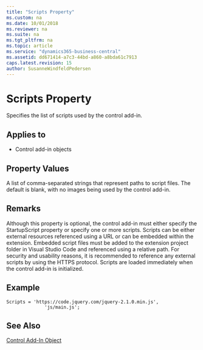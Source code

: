 ```yaml
---
title: "Scripts Property"
ms.custom: na
ms.date: 10/01/2018
ms.reviewer: na
ms.suite: na
ms.tgt_pltfrm: na
ms.topic: article
ms.service: "dynamics365-business-central"
ms.assetid: dd671414-a7c3-44bd-a860-a8bda61c7913
caps.latest.revision: 15
author: SusanneWindfeldPedersen
---
```


 

# Scripts Property

Specifies the list of scripts used by the control add-in. 

## Applies to 
- Control add-in objects

## Property Values
A list of comma-separated strings that represent paths to script files. The default is blank, with no images being used by the control add-in. 

## Remarks 
Although this property is optional, the control add-in must either specify the StartupScript property or specify one or more scripts. Scripts can be either external resources referenced using a URL or can be embedded within the extension. Embedded script files must be added to the extension project folder in Visual Studio Code and referenced using a relative path. For security and usability reasons, it is recommended to reference any external scripts by using the HTTPS protocol. Scripts are loaded immediately when the control add-in is initialized. 

## Example
```
Scripts = 'https://code.jquery.com/jquery-2.1.0.min.js',
              'js/main.js';
```

## See Also  
[Control Add-In Object](../devenv-control-addin-object.md)   
 